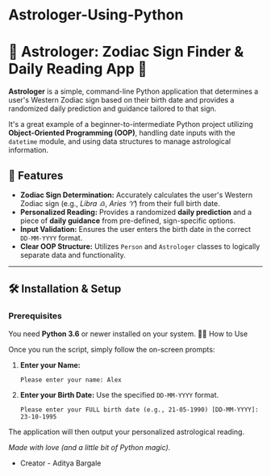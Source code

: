 # Astrologer-Using-Python
# 🔭 Astrologer: Zodiac Sign Finder & Daily Reading App 🔮

**Astrologer** is a simple, command-line Python application that determines a user's Western Zodiac sign based on their birth date and provides a randomized daily prediction and guidance tailored to that sign.

It's a great example of a beginner-to-intermediate Python project utilizing **Object-Oriented Programming (OOP)**, handling date inputs with the `datetime` module, and using data structures to manage astrological information.

## 🚀 Features

* **Zodiac Sign Determination:** Accurately calculates the user's Western Zodiac sign (e.g., *Libra ♎*, *Aries ♈*) from their full birth date.
* **Personalized Reading:** Provides a randomized **daily prediction** and a piece of **daily guidance** from pre-defined, sign-specific options.
* **Input Validation:** Ensures the user enters the birth date in the correct `DD-MM-YYYY` format.
* **Clear OOP Structure:** Utilizes `Person` and `Astrologer` classes to logically separate data and functionality.

***

## 🛠️ Installation & Setup

### Prerequisites

You need **Python 3.6** or newer installed on your system.
🧑‍💻 How to Use

Once you run the script, simply follow the on-screen prompts:

1.  **Enter your Name:**
    ```
    Please enter your name: Alex
    ```
2.  **Enter your Birth Date:** Use the specified `DD-MM-YYYY` format.
    ```
    Please enter your FULL birth date (e.g., 21-05-1990) [DD-MM-YYYY]: 23-10-1995
    ```

The application will then output your personalized astrological reading.

*Made with love (and a little bit of Python magic).*
                                                        
* Creator - Aditya Bargale 
